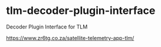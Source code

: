 # tlm-decoder-plugin-interface
Decoder Plugin Interface for TLM

https://www.zr6tg.co.za/satellite-telemetry-app-tlm/
